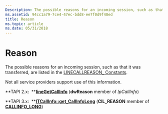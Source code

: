 ```yaml
---
Description: The possible reasons for an incoming session, such as that it was transferred, are listed in the LINECALLREASON\_ Constants.
ms.assetid: 94cc1a79-7ce4-47ec-bdd8-ee7f0d9f48ed
title: Reason
ms.topic: article
ms.date: 05/31/2018
---
```


# Reason

The possible reasons for an incoming session, such as that it was transferred, are listed in the [LINECALLREASON\_ Constants](https://msdn.microsoft.com/library/ms735539(v=VS.85).aspx).

Not all service providers support use of this information.

**TAPI 2.x:  **[**lineGetCallInfo**](https://msdn.microsoft.com/library/ms735720(v=VS.85).aspx) (**dwReason** member of *lpCallInfo*)

**TAPI 3.x:  **[**ITCallInfo::get\_CallInfoLong**](/windows/desktop/api/tapi3if/nf-tapi3if-itcallinfo-get_callinfolong) (**CIL\_REASON** member of [**CALLINFO\_LONG**](/windows/desktop/api/Tapi3if/ne-tapi3if-callinfo_long))

 

 



